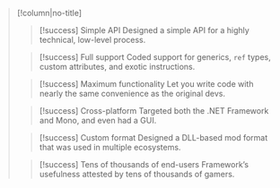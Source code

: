 > [!column|no-title]
> > [!success] Simple API
> > Designed a simple API for a highly technical, low-level process.
> 
> > [!success] Full support
> > Coded support for generics, `ref` types, custom attributes, and exotic instructions.
> 
> > [!success] Maximum functionality
> > Let you write code with nearly the same convenience as the original devs.
> 
> > [!success] Cross-platform
> > Targeted both the .NET Framework and Mono, and even had a GUI.
> 
> > [!success] Custom format
> > Designed a DLL-based mod format that was used in multiple ecosystems.
> 
> > [!success] Tens of thousands of end-users
> > Framework’s usefulness attested by tens of thousands of gamers.
> 